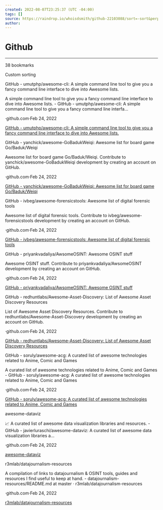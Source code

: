 ```yaml
---
created: 2022-08-07T23:25:37 (UTC -04:00)
tags: []
source: https://raindrop.io/whoisdsmith/github-22103088/sort=-sort&perpage=30&page=1
author: 
---
```


# Github

---
38 bookmarks

Custom sorting

GitHub - umutphp/awesome-cli: A simple command line tool to give you a fancy command line interface to dive into Awesome lists.

A simple command line tool to give you a fancy command line interface to dive into Awesome lists. - GitHub - umutphp/awesome-cli: A simple command line tool to give you a fancy command line interfa...

·github.com·Feb 24, 2022

[GitHub - umutphp/awesome-cli: A simple command line tool to give you a fancy command line interface to dive into Awesome lists.](https://github.com/umutphp/awesome-cli)

GitHub - yanchick/awesome-GoBadukWeiqi: Awesome list for board game Go/Baduk/Weiqi

Awesome list for board game Go/Baduk/Weiqi. Contribute to yanchick/awesome-GoBadukWeiqi development by creating an account on GitHub.

·github.com·Feb 24, 2022

[GitHub - yanchick/awesome-GoBadukWeiqi: Awesome list for board game Go/Baduk/Weiqi](https://github.com/yanchick/awesome-GoBadukWeiqi)

GitHub - ivbeg/awesome-forensicstools: Awesome list of digital forensic tools

Awesome list of digital forensic tools. Contribute to ivbeg/awesome-forensicstools development by creating an account on GitHub.

·github.com·Feb 24, 2022

[GitHub - ivbeg/awesome-forensicstools: Awesome list of digital forensic tools](https://github.com/ivbeg/awesome-forensicstools)

GitHub - priyankvadaliya/AwsomeOSINT: Awesome OSINT stuff

Awesome OSINT stuff. Contribute to priyankvadaliya/AwsomeOSINT development by creating an account on GitHub.

·github.com·Feb 24, 2022

[GitHub - priyankvadaliya/AwsomeOSINT: Awesome OSINT stuff](https://github.com/priyankvadaliya/AwsomeOSINT)

GitHub - redhuntlabs/Awesome-Asset-Discovery: List of Awesome Asset Discovery Resources

List of Awesome Asset Discovery Resources. Contribute to redhuntlabs/Awesome-Asset-Discovery development by creating an account on GitHub.

·github.com·Feb 24, 2022

[GitHub - redhuntlabs/Awesome-Asset-Discovery: List of Awesome Asset Discovery Resources](https://github.com/redhuntlabs/Awesome-Asset-Discovery)

GitHub - soruly/awesome-acg: A curated list of awesome technologies related to Anime, Comic and Games

A curated list of awesome technologies related to Anime, Comic and Games - GitHub - soruly/awesome-acg: A curated list of awesome technologies related to Anime, Comic and Games

·github.com·Feb 24, 2022

[GitHub - soruly/awesome-acg: A curated list of awesome technologies related to Anime, Comic and Games](https://github.com/soruly/awesome-acg)

awesome-dataviz

:chart_with_upwards_trend: A curated list of awesome data visualization libraries and resources. - GitHub - javierluraschi/awesome-dataviz: A curated list of awesome data visualization libraries a...

·github.com·Feb 24, 2022

[awesome-dataviz](https://github.com/fasouto/awesome-dataviz)

r3mlab/datajournalism-resources

A compilation of links to datajournalism & OSINT tools, guides and resources I find useful to keep at hand. - datajournalism-resources/README.md at master · r3mlab/datajournalism-resources

·github.com·Feb 24, 2022

[r3mlab/datajournalism-resources](https://github.com/r3mlab/datajournalism-resources/blob/master/README.md)
